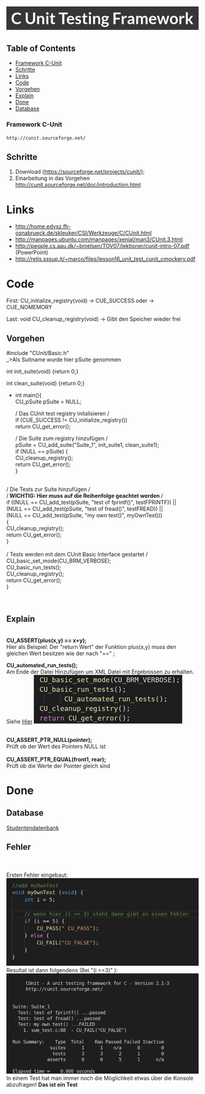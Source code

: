 #  <img src="Bilder/C_Unit.png">

## Table of Contents

  - [Framework C-Unit](#framework-c-unit)
  - [Schritte](#schritte)
  - [Links](#links)
  - [Code](#code)
  - [Vorgehen](#vorgehen)
  - [Explain](#explain)
  - [Done](#done)
  - [Database](#database)


### Framework C-Unit
```bash
http://cunit.sourceforge.net/
```
## Schritte

1. Download (https://sourceforge.net/projects/cunit/);
2. Einarbeitung in das Vorgehen
http://cunit.sourceforge.net/doc/introduction.html
# Links
- http://home.edvsz.fh-osnabrueck.de/skleuker/CSI/Werkzeuge/C/CUnit.html
- http://manpages.ubuntu.com/manpages/xenial/man3/CUnit.3.html
- http://people.cs.aau.dk/~bnielsen/TOV07/lektioner/cunit-intro-07.pdf (PowerPoint)
- http://retis.sssup.it/~marco/files/lesson16_unit_test_cunit_cmockery.pdf

# Code

First: 
CU_initialize_registry(void) 
    -> CUE_SUCCESS      oder
    -> CUE_NOMEMORY

Last: 
void CU_cleanup_registry(void)
    -> Gibt den Speicher wieder frei


## Vorgehen
#include "CUnit/Basic.h" </br>
_>Als Suitname wurde hier pSuite genommen

int init_suite(void)
{return 0;}

int clean_suite(void)
{return 0;}


- int main(){</br>
    CU_pSuite pSuite = NULL; </br>

     / Das CUnit test registry initalisieren /</br>
   if (CUE_SUCCESS != CU_initialize_registry())</br>
      return CU_get_error();</br>

    / Die Suite zum registry hinzufügen /   </br>
    pSuite = CU_add_suite("Suite_1", init_suite1, clean_suite1);  </br>
   if (NULL == pSuite) {</br>
      CU_cleanup_registry();</br>
      return CU_get_error();</br>
   }</br>
</br>
      / Die Tests zur Suite hinzufügen /</br>
   /<b> WICHTIG: Hier muss auf die Reihenfolge geachtet werden </b> /</br>
   if ((NULL == CU_add_test(pSuite, "test of fprintf()", testFPRINTF)) ||</br>
       (NULL == CU_add_test(pSuite, "test of fread()", testFREAD)) ||</br>
       (NULL == CU_add_test(pSuite, "my own test()", myOwnTest)))</br>
   {</br>
      CU_cleanup_registry();</br>
      return CU_get_error();</br>
   }</br>
</br>
   / Tests werden mit dem CUnit Basic Interface gestartet /</br>
   CU_basic_set_mode(CU_BRM_VERBOSE);</br>
   CU_basic_run_tests();</br>
   CU_cleanup_registry();</br>
   return CU_get_error();</br>
}</br>
</br></br>

## Explain

</br>
<b>CU_ASSERT(plus(x,y) == x+y); </b> </br>
Hier als Beispiel: Der "return Wert" der Funktion plus(x,y) muss den gleichen Wert besitzen wie der nach "==" ; </br>

<b>   CU_automated_run_tests(); </b> </b> </br>
Am Ende der Datei Hinzufügen um XML Datei mit Ergebnissen zu erhalten. Siehe <a href="/10.04.2018/CUnitAutomated-Results.xml">Hier<a> 
<img src="Bilder/XML_Support.png">

</br>
<b>CU_ASSERT_PTR_NULL(pointer); </b> </br>
Prüft ob der Wert des Pointers NULL ist </br>
</br>
<b>CU_ASSERT_PTR_EQUAL(front1, rear); </b> </br>
Prüft ob die Werte der Pointer gleich sind </br>




# Done

## Database
<a href="https://github.com/FelixSchubi/C-Test/blob/master/11_16.04.2018/Database.md">Studentendatenbank</a>  </br>

## Fehler
</br></br>
Ersten Fehler eingebaut:
<img src="Bilder/Bild_Fail">
Resultat ist dann folgendens (Bei   "(i ==3)"  ):
<img src="Bilder/Bild_Fail2.png">
In einem Test hat man immer noch die Möglichkeit etwas über die Konsole abzufragen!
<b>Das ist ein Test</b>

